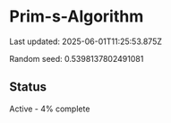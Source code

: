 # Prim-s-Algorithm

Last updated: 2025-06-01T11:25:53.875Z

Random seed: 0.5398137802491081

## Status

Active - 4% complete